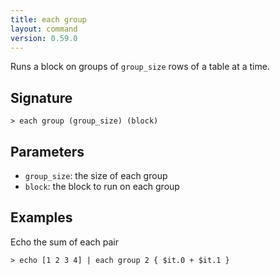 ```yaml
---
title: each group
layout: command
version: 0.59.0
---
```


Runs a block on groups of `group_size` rows of a table at a time.

## Signature

```> each group (group_size) (block)```

## Parameters

 -  `group_size`: the size of each group
 -  `block`: the block to run on each group

## Examples

Echo the sum of each pair
```shell
> echo [1 2 3 4] | each group 2 { $it.0 + $it.1 }
```

